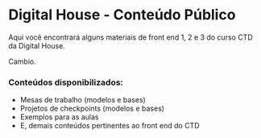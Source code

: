 # Digital House - Conteúdo Público

Aqui você encontrará alguns materiais de front end 1, 2 e 3 do curso CTD da Digital House.

Cambio.

### Conteúdos disponibilizados:
  - Mesas de trabalho (modelos e bases)
  - Projetos de checkpoints (modelos e bases)
  - Exemplos para as aulas
  - E, demais conteúdos pertinentes ao front end do CTD
  

